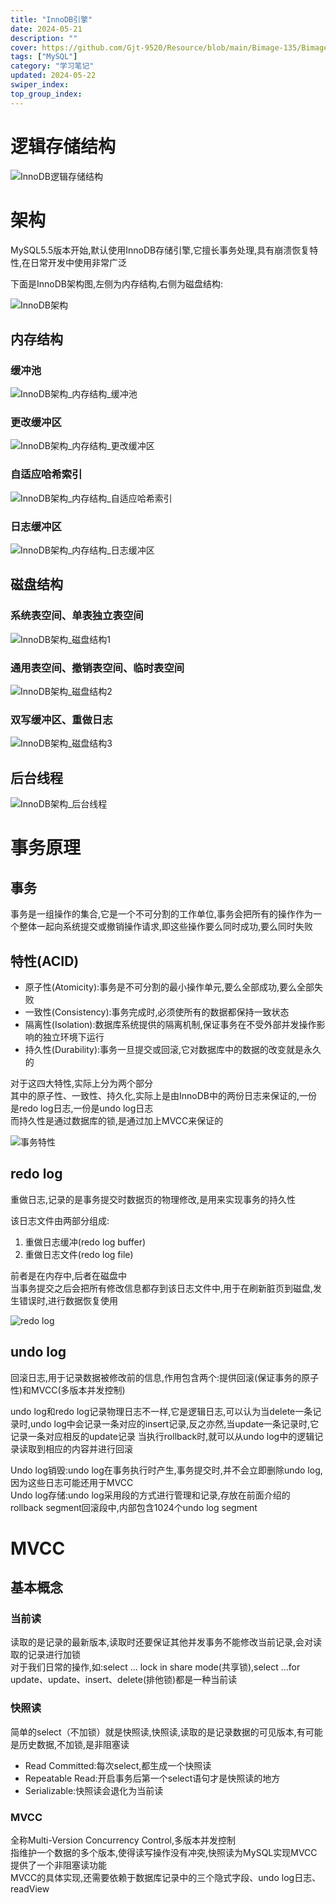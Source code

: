 ```yaml
---
title: "InnoDB引擎"
date: 2024-05-21
description: ""
cover: https://github.com/Gjt-9520/Resource/blob/main/Bimage-135/Bimage23.jpg?raw=true
tags: ["MySQL"]
category: "学习笔记"
updated: 2024-05-22
swiper_index: 
top_group_index: 
---
```


# 逻辑存储结构

![InnoDB逻辑存储结构](../images/InnoDB逻辑存储结构详细.png)

# 架构

MySQL5.5版本开始,默认使用InnoDB存储引擎,它擅长事务处理,具有崩溃恢复特性,在日常开发中使用非常广泛             

下面是InnoDB架构图,左侧为内存结构,右侧为磁盘结构:

![InnoDB架构](../images/InnoDB架构.png)

## 内存结构

### 缓冲池

![InnoDB架构_内存结构_缓冲池](../images/InnoDB架构_内存结构_缓冲池.png)

### 更改缓冲区

![InnoDB架构_内存结构_更改缓冲区](../images/InnoDB架构_内存结构_更改缓冲区.png)

### 自适应哈希索引

![InnoDB架构_内存结构_自适应哈希索引](../images/InnoDB架构_内存结构_自适应哈希索引.png)

### 日志缓冲区

![InnoDB架构_内存结构_日志缓冲区](../images/InnoDB架构_内存结构_日志缓冲区.png)

## 磁盘结构

### 系统表空间、单表独立表空间

![InnoDB架构_磁盘结构1](../images/InnoDB架构_磁盘结构1.png)

### 通用表空间、撤销表空间、临时表空间

![InnoDB架构_磁盘结构2](../images/InnoDB架构_磁盘结构2.png)

### 双写缓冲区、重做日志

![InnoDB架构_磁盘结构3](../images/InnoDB架构_磁盘结构3.png)

## 后台线程

![InnoDB架构_后台线程](../images/InnoDB架构_后台线程.png)

# 事务原理

## 事务

事务是一组操作的集合,它是一个不可分割的工作单位,事务会把所有的操作作为一个整体一起向系统提交或撤销操作请求,即这些操作要么同时成功,要么同时失败

## 特性(ACID)

- 原子性(Atomicity):事务是不可分割的最小操作单元,要么全部成功,要么全部失败
- 一致性(Consistency):事务完成时,必须使所有的数据都保持一致状态
- 隔离性(Isolation):数据库系统提供的隔离机制,保证事务在不受外部并发操作影响的独立环境下运行
- 持久性(Durability):事务一旦提交或回滚,它对数据库中的数据的改变就是永久的

对于这四大特性,实际上分为两个部分                
其中的原子性、一致性、持久化,实际上是由InnoDB中的两份日志来保证的,一份是redo log日志,一份是undo log日志                          
而持久性是通过数据库的锁,是通过加上MVCC来保证的

![事务特性](../images/事务特性.png)

## redo log

重做日志,记录的是事务提交时数据页的物理修改,是用来实现事务的持久性                   

该日志文件由两部分组成:              
1. 重做日志缓冲(redo log buffer)
2. 重做日志文件(redo log file)

前者是在内存中,后者在磁盘中            
当事务提交之后会把所有修改信息都存到该日志文件中,用于在刷新脏页到磁盘,发生错误时,进行数据恢复使用                 

![redo log](../images/redo%20log.png)

## undo log

回滚日志,用于记录数据被修改前的信息,作用包含两个:提供回滚(保证事务的原子性)和MVCC(多版本并发控制)              

undo log和redo log记录物理日志不一样,它是逻辑日志,可以认为当delete一条记录时,undo log中会记录一条对应的insert记录,反之亦然,当update一条记录时,它记录一条对应相反的update记录          当执行rollback时,就可以从undo log中的逻辑记录读取到相应的内容并进行回滚                     

Undo log销毁:undo log在事务执行时产生,事务提交时,并不会立即删除undo log,因为这些日志可能还用于MVCC                  
Undo log存储:undo log采用段的方式进行管理和记录,存放在前面介绍的 rollback segment回滚段中,内部包含1024个undo log segment

# MVCC

## 基本概念

### 当前读

读取的是记录的最新版本,读取时还要保证其他并发事务不能修改当前记录,会对读取的记录进行加锁               
对于我们日常的操作,如:select ... lock in share mode(共享锁),select ...for update、update、insert、delete(排他锁)都是一种当前读

### 快照读

简单的select（不加锁）就是快照读,快照读,读取的是记录数据的可见版本,有可能是历史数据,不加锁,是非阻塞读                     

- Read Committed:每次select,都生成一个快照读
- Repeatable Read:开启事务后第一个select语句才是快照读的地方
- Serializable:快照读会退化为当前读

### MVCC

全称Multi-Version Concurrency Control,多版本并发控制                  
指维护一个数据的多个版本,使得读写操作没有冲突,快照读为MySQL实现MVCC提供了一个非阻塞读功能                   
MVCC的具体实现,还需要依赖于数据库记录中的三个隐式字段、undo log日志、readView

